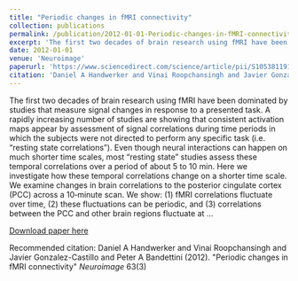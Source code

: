 ```yaml
---
title: "Periodic changes in fMRI connectivity"
collection: publications
permalink: /publication/2012-01-01-Periodic-changes-in-fMRI-connectivity
excerpt: 'The first two decades of brain research using fMRI have been dominated by studies that measure signal changes in response to a presented task. A rapidly increasing number of studies are showing that consistent activation maps appear by assessment of signal correlations during time periods in which the subjects were not directed to perform any specific task (i.e. “resting state correlations”). Even though neural interactions can happen on much shorter time scales, most “resting state” studies assess these temporal correlations over a period of about 5 to 10 min. Here we investigate how these temporal correlations change on a shorter time scale. We examine changes in brain correlations to the posterior cingulate cortex (PCC) across a 10‐minute scan. We show: (1) fMRI correlations fluctuate over time, (2) these fluctuations can be periodic, and (3) correlations between the PCC and other brain regions fluctuate at …'
date: 2012-01-01
venue: 'Neuroimage'
paperurl: 'https://www.sciencedirect.com/science/article/pii/S1053811912007124'
citation: 'Daniel A Handwerker and Vinai Roopchansingh and Javier Gonzalez-Castillo and Peter A Bandettini (2012). &quot;Periodic changes in fMRI connectivity&quot; <i>Neuroimage</i> 63(3)'
---
```

The first two decades of brain research using fMRI have been dominated by studies that measure signal changes in response to a presented task. A rapidly increasing number of studies are showing that consistent activation maps appear by assessment of signal correlations during time periods in which the subjects were not directed to perform any specific task (i.e. “resting state correlations”). Even though neural interactions can happen on much shorter time scales, most “resting state” studies assess these temporal correlations over a period of about 5 to 10 min. Here we investigate how these temporal correlations change on a shorter time scale. We examine changes in brain correlations to the posterior cingulate cortex (PCC) across a 10‐minute scan. We show: (1) fMRI correlations fluctuate over time, (2) these fluctuations can be periodic, and (3) correlations between the PCC and other brain regions fluctuate at …

[Download paper here](https://www.sciencedirect.com/science/article/pii/S1053811912007124)

Recommended citation: Daniel A Handwerker and Vinai Roopchansingh and Javier Gonzalez-Castillo and Peter A Bandettini (2012). "Periodic changes in fMRI connectivity" <i>Neuroimage</i> 63(3)